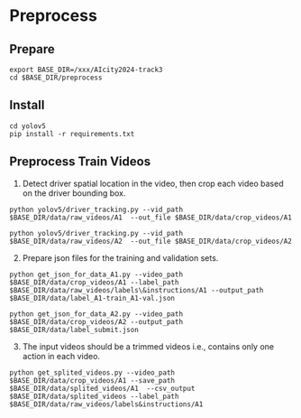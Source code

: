 # Preprocess

## Prepare
```
export BASE_DIR=/xxx/AIcity2024-track3
cd $BASE_DIR/preprocess
```

## Install
```
cd yolov5
pip install -r requirements.txt
```

## Preprocess Train Videos

1. Detect driver spatial location in the video, then crop each video based on the driver bounding box.
```
python yolov5/driver_tracking.py --vid_path $BASE_DIR/data/raw_videos/A1  --out_file $BASE_DIR/data/crop_videos/A1

python yolov5/driver_tracking.py --vid_path $BASE_DIR/data/raw_videos/A2  --out_file $BASE_DIR/data/crop_videos/A2
```

2. Prepare json files for the training and validation sets.
```
python get_json_for_data_A1.py --video_path $BASE_DIR/data/crop_videos/A1 --label_path $BASE_DIR/data/raw_videos/labels\&instructions/A1 --output_path $BASE_DIR/data/label_A1-train_A1-val.json

python get_json_for_data_A2.py --video_path $BASE_DIR/data/crop_videos/A2 --output_path $BASE_DIR/data/label_submit.json
```

3. The input videos should be a trimmed videos i.e., contains only one action in each video.
```
python get_splited_videos.py --video_path $BASE_DIR/data/crop_videos/A1 --save_path $BASE_DIR/data/splited_videos/A1  --csv_output $BASE_DIR/data/splited_videos --label_path $BASE_DIR/data/raw_videos/labels&instructions/A1
```
